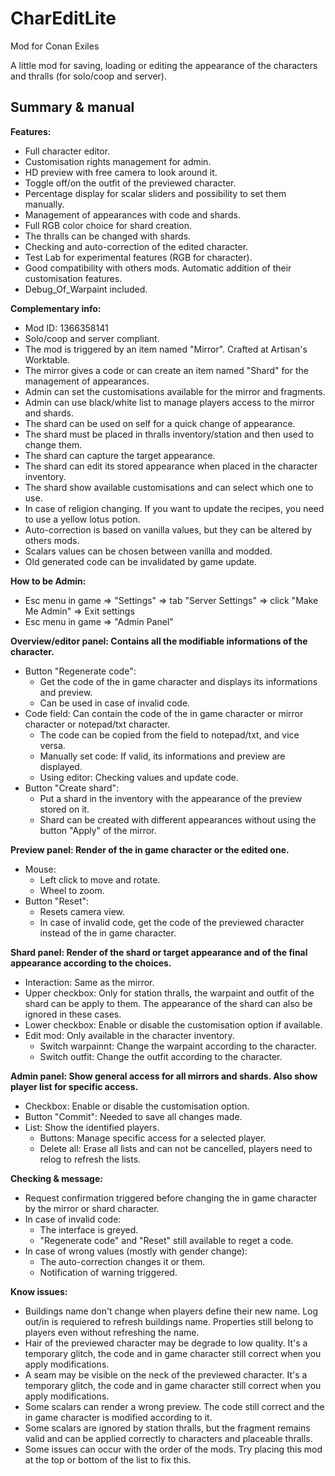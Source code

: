 # CharEditLite
Mod for Conan Exiles

A little mod for saving, loading or editing the appearance of the characters and thralls (for solo/coop and server).


## Summary & manual

**Features:**
- Full character editor.
- Customisation rights management for admin.
- HD preview with free camera to look around it.
- Toggle off/on the outfit of the previewed character.
- Percentage display for scalar sliders and possibility to set them manually.
- Management of appearances with code and shards.
- Full RGB color choice for shard creation.
- The thralls can be changed with shards.
- Checking and auto-correction of the edited character.
- Test Lab for experimental features (RGB for character).
- Good compatibility with others mods. Automatic addition of their customisation features.
- Debug_Of_Warpaint included.

**Complementary info:**
- Mod ID: 1366358141
- Solo/coop and server compliant.
- The mod is triggered by an item named "Mirror". Crafted at Artisan's Worktable.
- The mirror gives a code or can create an item named "Shard" for the management of appearances.
- Admin can set the customisations available for the mirror and fragments.
- Admin can use black/white list to manage players access to the mirror and shards.
- The shard can be used on self for a quick change of appearance.
- The shard must be placed in thralls inventory/station and then used to change them.
- The shard can capture the target appearance.
- The shard can edit its stored appearance when placed in the character inventory.
- The shard show available customisations and can select which one to use.
- In case of religion changing. If you want to update the recipes, you need to use a yellow lotus potion.
- Auto-correction is based on vanilla values, but they can be altered by others mods.
- Scalars values can be chosen between vanilla and modded.
- Old generated code can be invalidated by game update.

**How to be Admin:**
- Esc menu in game => "Settings" => tab "Server Settings" => click "Make Me Admin" => Exit settings
- Esc menu in game => "Admin Panel"

**Overview/editor panel: Contains all the modifiable informations of the character.**
- Button "Regenerate code":
  - Get the code of the in game character and displays its informations and preview.
  - Can be used in case of invalid code.
- Code field: Can contain the code of the in game character or mirror character or notepad/txt character.
  - The code can be copied from the field to notepad/txt, and vice versa.
  - Manually set code: If valid, its informations and preview are displayed.
  - Using editor: Checking values and update code.
- Button "Create shard":
  - Put a shard in the inventory with the appearance of the preview stored on it.
  - Shard can be created with different appearances without using the button "Apply" of the mirror.

**Preview panel: Render of the in game character or the edited one.**
- Mouse:
  - Left click to move and rotate.
  - Wheel to zoom.
- Button "Reset":
  - Resets camera view.
  - In case of invalid code, get the code of the previewed character instead of the in game character.

**Shard panel: Render of the shard or target appearance and of the final appearance according to the choices.**
- Interaction: Same as the mirror.
- Upper checkbox: Only for station thralls, the warpaint and outfit of the shard can be apply to them. The appearance of the shard can also be ignored in these cases.
- Lower checkbox: Enable or disable the customisation option if available.
- Edit mod: Only available in the character inventory.
  - Switch warpainnt: Change the warpaint according to the character.
  - Switch outfit: Change the outfit according to the character.

**Admin panel: Show general access for all mirrors and shards. Also show player list for specific access.**
- Checkbox: Enable or disable the customisation option.
- Button "Commit": Needed to save all changes made.
- List: Show the identified players.
  - Buttons: Manage specific access for a selected player.
  - Delete all: Erase all lists and can not be cancelled, players need to relog to refresh the lists.

**Checking & message:**
- Request confirmation triggered before changing the in game character by the mirror or shard character.
- In case of invalid code:
  - The interface is greyed.
  - "Regenerate code" and "Reset" still available to reget a code.
- In case of wrong values (mostly with gender change):
  - The auto-correction changes it or them.
  - Notification of warning triggered.

**Know issues:**
- Buildings name don't change when players define their new name. Log out/in is requiered to refresh buildings name. Properties still belong to players even without refreshing the name.
- Hair of the previewed character may be degrade to low quality. It's a temporary glitch, the code and in game character still correct when you apply modifications.
- A seam may be visible on the neck of the previewed character. It's a temporary glitch, the code and in game character still correct when you apply modifications.
- Some scalars can render a wrong preview. The code still correct and the in game character is modified according to it.
- Some scalars are ignored by station thralls, but the fragment remains valid and can be applied correctly to characters and placeable thralls.
- Some issues can occur with the order of the mods. Try placing this mod at the top or bottom of the list to fix this.
